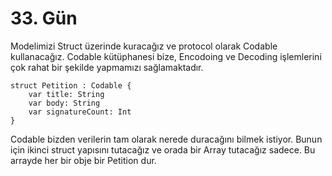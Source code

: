 # 33. Gün

Modelimizi Struct üzerinde kuracağız ve protocol olarak Codable kullanacağız. Codable kütüphanesi bize, Encodoing ve Decoding işlemlerini çok rahat bir şekilde yapmamızı sağlamaktadır.

```
struct Petition : Codable {
    var title: String
    var body: String
    var signatureCount: Int
}
```

Codable bizden verilerin tam olarak nerede duracağını bilmek istiyor. Bunun için ikinci struct yapısını tutacağız ve orada bir Array tutacağız sadece. Bu arrayde her bir obje bir Petition dur.
